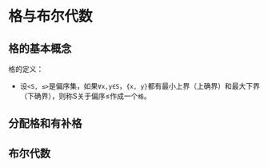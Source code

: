 # 格与布尔代数

## 格的基本概念

格的定义：

*   设`<S, ≤>`是偏序集，如果`∀x,y∈S`，`{x, y}`都有最小上界（上确界）和最大下界（下确界），则称S关于偏序≤作成一个`格`。

## 分配格和有补格

## 布尔代数

